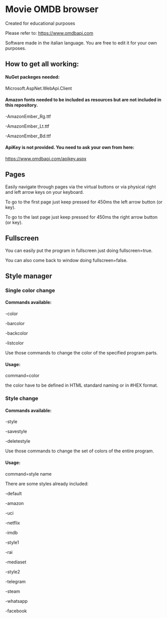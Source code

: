 # Movie OMDB browser
Created for educational purposes

Please refer to:
https://www.omdbapi.com

Software made in the italian language. You are free to edit it for your own purposes.


## How to get all working:

#### NuGet packeges needed:

  Microsoft.AspNet.WebApi.Client


#### Amazon fonts needed to be included as resources but are not included in this repository.

  -AmazonEmber_Rg.ttf

  -AmazonEmber_Lt.ttf

  -AmazonEmber_Bd.ttf

  
  
#### ApiKey is not provided. You need to ask your own from here:
https://www.omdbapi.com/apikey.aspx

## Pages

Easily navigate through pages via the virtual buttons or via physical right and left arrow keys on your keyboard.

To go to the first page just keep pressed for 450ms the left arrow button (or key).

To go to the last page just keep pressed for 450ms the right arrow button (or key).


## Fullscreen

You can easily put the program in fullscreen just doing fullscreen=true.

You can also come back to window doing fullscreen=false.

## Style manager

### Single color change

#### Commands available:


-color

-barcolor

-backcolor

-listcolor

Use those commands to change the color of the specified program parts.


#### Usage:


command=color


the color have to be defined in HTML standard naming or in #HEX format.


### Style change

#### Commands available:


-style

-savestyle

-deletestyle


Use those commands to change the set of colors of the entire program.



#### Usage:


command=style name


There are some styles already included:

-default

-amazon

-uci

-netflix

-imdb

-style1

-rai

-mediaset

-style2

-telegram

-steam

-whatsapp

-facebook
